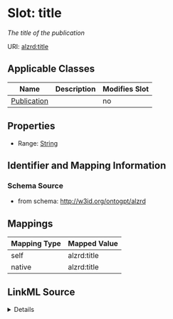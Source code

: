

# Slot: title


_The title of the publication_



URI: [alzrd:title](http://w3id.org/ontogpt/alzrdtitle)



<!-- no inheritance hierarchy -->





## Applicable Classes

| Name | Description | Modifies Slot |
| --- | --- | --- |
| [Publication](Publication.md) |  |  no  |







## Properties

* Range: [String](String.md)





## Identifier and Mapping Information







### Schema Source


* from schema: http://w3id.org/ontogpt/alzrd




## Mappings

| Mapping Type | Mapped Value |
| ---  | ---  |
| self | alzrd:title |
| native | alzrd:title |




## LinkML Source

<details>
```yaml
name: title
description: The title of the publication
from_schema: http://w3id.org/ontogpt/alzrd
rank: 1000
alias: title
owner: Publication
domain_of:
- Publication
range: string

```
</details>